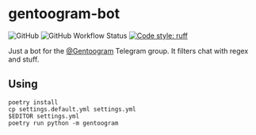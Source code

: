 # gentoogram-bot

![GitHub](https://img.shields.io/github/license/TheReverend403/gentoogram-bot?style=flat-square)
![GitHub Workflow Status](https://img.shields.io/github/actions/workflow/status/TheReverend403/gentoogram-bot/build-docker-image.yml?branch=main&style=flat-square)
[![Code style: ruff](https://img.shields.io/badge/code%20style-ruff-000000.svg?style=flat-square)](https://github.com/astral-sh/ruff)


Just a bot for the [@Gentoogram](https://t.me/Gentoogram) Telegram group. It filters chat with regex and stuff.

## Using

```
poetry install
cp settings.default.yml settings.yml
$EDITOR settings.yml
poetry run python -m gentoogram
```
